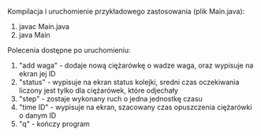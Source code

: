 Kompilacja i uruchomienie przykładowego zastosowania (plik Main.java):
1. javac Main.java
2. java Main

Polecenia dostępne po uruchomieniu:
1. "add waga" - dodaje nową ciężarówkę o wadze waga, oraz wypisuje na ekran jej ID
2. "status" - wypisuje na ekran status kolejki, sredni czas oczekiwania liczony jest tylko dla ciężarówek, które odjechały
3. "step" - zostaje wykonany ruch o jedna jednostkę czasu
4. "time ID" - wypisuje na ekran, szacowany czas opuszczenia ciężarówki o danym ID
5. "q" - kończy program